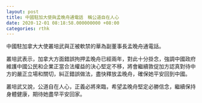 ```yaml
---
layout: post
title: 中國駐加大使與孟晚舟通電話　稱公道自在人心
date: 2020-12-01 08:18:58.000000000 +08:00
categories: rthk
---
```


中國駐加拿大大使叢培武與正被軟禁的華為副董事長孟晚舟通電話。

叢培武表示，加拿大方面錯誤拘押孟晚舟已經兩年，對此十分掛念，強調中國政府維護中國公民和企業正當合法權益的決心堅定不移，將會繼續敦促加方認真對待中方的嚴正立場和關切，糾正錯誤做法，盡快釋放孟晚舟，確保她平安回到中國。

叢培武又說，公道自在人心，正義必將來臨，希望孟晚舟堅定必勝信念，繼續保持身體健康，期待她盡早平安回家。

